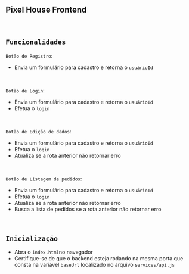 ## Pixel House Frontend
<br/>

## `Funcionalidades`

`Botão de Registro`: 
-  Envia um formulário para cadastro e retorna o `usuárioId`
<br/>

`Botão de Login`:
- Envia um formulário para cadastro e retorna o `usuárioId`
- Efetua o `login`
<br/>

`Botão de Edição de dados`:
- Envia um formulário para cadastro e retorna o `usuárioId`
- Efetua o `login`
- Atualiza se a rota anterior não retornar erro
<br/>

`Botão de Listagem de pedidos`:
- Envia um formulário para cadastro e retorna o `usuárioId`
- Efetua o `login`
- Atualiza se a rota anterior não retornar erro
- Busca a lista de pedidos se a rota anterior não retornar erro
<br/>

## `Inicialização`

- Abra o `index.html`no navegador
- Certifique-se de que o backend esteja rodando na mesma porta que consta na variável `baseUrl` localizado no arquivo `services/api.js`
